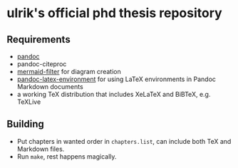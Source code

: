 # ulrik's official phd thesis repository

## Requirements

* [pandoc](https://pandoc.org)
* pandoc-citeproc
* [mermaid-filter](https://github.com/raghur/mermaid-filter) for diagram creation
* [pandoc-latex-environment](https://github.com/chdemko/pandoc-latex-environment) for using LaTeX environments in Pandoc Markdown documents
* a working TeX distribution that includes XeLaTeX and BiBTeX, e.g. TeXLive

## Building

* Put chapters in wanted order in `chapters.list`, can include both TeX and
Markdown files.
* Run `make`, rest happens magically.
